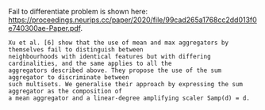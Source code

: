 Fail to differentiate problem is shown here: https://proceedings.neurips.cc/paper/2020/file/99cad265a1768cc2dd013f0e740300ae-Paper.pdf.

```
Xu et al. [6] show that the use of mean and max aggregators by themselves fail to distinguish between
neighbourhoods with identical features but with differing cardinalities, and the same applies to all the
aggregators described above. They propose the use of the sum aggregator to discriminate between
such multisets. We generalise their approach by expressing the sum aggregator as the composition of
a mean aggregator and a linear-degree amplifying scaler Samp(d) = d.
```
